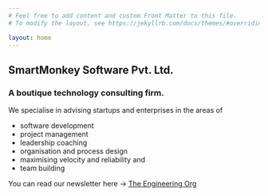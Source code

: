 ```yaml
---
# Feel free to add content and custom Front Matter to this file.
# To modify the layout, see https://jekyllrb.com/docs/themes/#overriding-theme-defaults

layout: home
---
```

## SmartMonkey Software Pvt. Ltd.
### A boutique technology consulting firm.

We specialise in advising startups and enterprises in the areas of
- software development
- project management
- leadership coaching
- organisation and process design
- maximising velocity and reliability and
- team building

You can read our newsletter here -> [The Engineering Org](https://engineeringorg.com)




